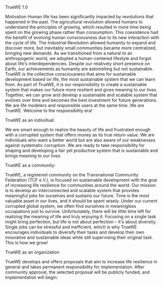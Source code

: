 TrueWE 1.0


Motivation
Human life has been significantly impacted by revolutions that happened in the past. The agricultural revolution allowed humans to understand the principles of growing, which resulted in more time being spent on the growing phase rather than consumption. This coexistence had the benefit of evolving human consciousness due to its new interaction with the cycle of life. The Industrial Revolution allowed humanity to expand and discover more, but inevitably small communities became more centralized, bringing new demands. As we transitioned from a natural to an anthropogenic world, we adopted a human-centered lifestyle and forgot about life's interdependencies. Despite our relatively short presence on Earth, our achievements as humanity are astonishing but not sustainable. 
TrueWE is the collective consciousness that aims for sustainable development based on life, the most sustainable system that we can learn from. As part of TrueWE, it is our responsibility to create a sustainable system that makes our future more resilient and gives meaning to our lives. Together, we can grow and develop a sustainable and scalable system that evolves over time and becomes the best investment for future generations. We are life modelers and responsible users at the same time. We are TrueWE. Welcome to the responsibility era!

TrueWE as an individual: 

We are smart enough to realize the beauty of life and frustrated enough with a corrupted system that offers money as its true return value. We are individuals who want a better world but are also aware of our weaknesses against systematic corruption. We are ready to take responsibility for shaping and developing a fair yet productive system that is sustainable and brings meaning to our lives.

TrueWE as a community:

TrueWE, a registered community on the Transnational Community Federation (TCF e.V.), is focused on sustainable development with the goal of increasing life resilience for communities around the world. Our mission is to develop an interconnected and scalable system that provides meaningful jobs for ourselves and sustains our future. Time is the most valuable asset in our lives, and it should be spent wisely. Under our current corrupted global system, we often find ourselves in meaningless occupations just to survive. Unfortunately, there will be little time left for realizing the meaning of life and truly enjoying it. Focusing on a single task might bring perfection, but life is not about perfection – it's about diversity. Single jobs can be stressful and inefficient, which is why TrueWE encourages individuals to diversify their tasks and develop their own innovative and sustainable ideas while still supervising their original task. This is how we grow!

TrueWE as an organization 

TrueWE develops and offers proposals that aim to increase life resilience in general and takes permanent responsibility for implementation. After community approval, the selected proposal will be publicly funded, and implementation will begin.

